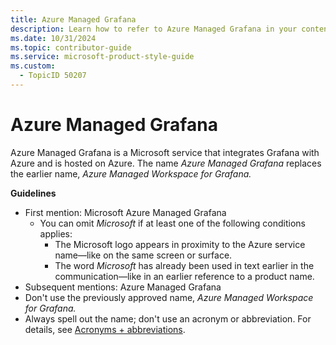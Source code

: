 ```yaml
---
title: Azure Managed Grafana
description: Learn how to refer to Azure Managed Grafana in your content.
ms.date: 10/31/2024
ms.topic: contributor-guide
ms.service: microsoft-product-style-guide
ms.custom:
  - TopicID 50207
---
```



# Azure Managed Grafana

Azure Managed Grafana is a Microsoft service that integrates Grafana with Azure and is hosted on Azure. The name *Azure Managed Grafana* replaces the earlier name, *Azure Managed Workspace for Grafana.*

**Guidelines**

- First mention: Microsoft Azure Managed Grafana
  - You can omit *Microsoft* if at least one of the following conditions applies:
    - The Microsoft logo appears in proximity to the Azure service name—like on the same screen or surface.
    - The word *Microsoft* has already been used in text earlier in the communication—like in an earlier reference to a product name.
- Subsequent mentions: Azure Managed Grafana
- Don't use the previously approved name, *Azure Managed Workspace for Grafana.*
- Always spell out the name; don't use an acronym or abbreviation. For details, see [Acronyms + abbreviations](~\acronyms-and-abbreviations.md).

